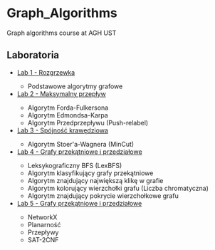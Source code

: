 # Graph_Algorithms
Graph algorithms course at AGH UST

## Laboratoria

<ul>
  <li><a href="https://github.com/radoslawrolka/Graph_Algorithms/tree/main/lab1">Lab 1 - Rozgrzewka</a></li>
  <ul>
    <li>Podstawowe algorytmy grafowe</li>
  </ul>
  <li><a href="https://github.com/radoslawrolka/Graph_Algorithms/tree/main/lab2">Lab 2 - Maksymalny przepływ</a></li>
  <ul>
    <li>Algorytm Forda-Fulkersona</li>
    <li>Algorytm Edmondsa-Karpa</li>
    <li>Algorytm Przedprzepływu (Push-relabel)</li>
  </ul>
  <li><a href="https://github.com/radoslawrolka/Graph_Algorithms/tree/main/lab3">Lab 3 - Spójność krawędziowa</a></li>
  <ul>
    <li>Algorytm Stoer'a-Wagnera (MinCut)</li>
  </ul>
  <li><a href="https://github.com/radoslawrolka/Graph_Algorithms/tree/main/lab4">Lab 4 - Grafy przekątniowe i przedziałowe</a></li>
  <ul>
    <li>Leksykograficzny BFS (LexBFS)</li>
    <li>Algorytm klasyfikujący grafy przekątniowe</li>
    <li>Algorytm znajdujący największą klikę w grafie</li>
    <li>Algorytm kolorujący wierzchołki grafu (Liczba chromatyczna)</li>
    <li>Algorytm znajdujący pokrycie wierzchołkowe grafu</li>
  </ul>
  <li><a href="https://github.com/radoslawrolka/Graph_Algorithms/tree/main/lab5">Lab 5 - Grafy przekątniowe i przedziałowe</a></li>
  <ul>
    <li>NetworkX</li>
    <li>Planarność</li>
    <li>Przepływy</li>
    <li>SAT-2CNF</li>
  </ul>
</ul>
